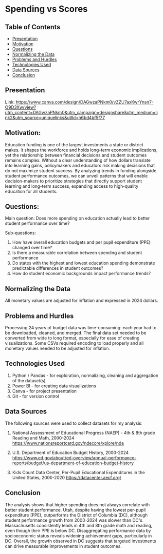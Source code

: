 # Spending vs Scores




## Table of Contents
* [Presentation](#presentation)
* [Motivation](#motivation)
* [Questions](#questions)
* [Normalizing the Data](#normalizing-the-data)
* [Problems and Hurdles](#problems-and-hurdles)
* [Technologies Used](#technologies-used)
* [Data Sources](#data-sources)
* [Conclusion](#conclusion)

## Presentation
Link: https://www.canva.com/design/DAGwzaPNkm0/vZZU7axKwrYnan7-O9D3Xw/view?utm_content=DAGwzaPNkm0&utm_campaign=designshare&utm_medium=link2&utm_source=uniquelinks&utlId=h6bd4bf5f77

## Motivation:
Education funding is one of the largest investments a state or district makes. It shapes the workforce and holds long-term economic implications, yet the relationship between financial decisions and student outcomes remains complex.  Without a clear understanding of how dollars translate into learning gains, policymakers and educators risk making decisions that do not maximize student success. 
By analyzing trends in funding alongside student performance outcomes, we can unveil patterns that will enable decision-makers to prioritize strategies that directly support student learning and long-term success, expanding access to high-quality education for all students.


## Questions:
Main question:
Does more spending on education actually lead to better student performance over time?

Sub-questions:
1) How have overall education budgets and per pupil expenditure (PPE) changed over time?
2) Is there a measurable correlation between spending and student performance
3) Do states with the highest and lowest education spending demonstrate predictable differences in student outcomes?
4) How do student economic backgrounds impact performance trends?

## Normalizing the Data
All monetary values are adjusted for inflation and expressed in 2024 dollars.

## Problems and Hurdles
Processing 24 years of budget data was time-consuming: each year had to be downloaded, cleaned, and merged. The final data set needed to be converted from wide to long format, especially for ease of creating visualizations. Some CSVs required encoding to load properly and all monetary values needed to be adjusted for inflation.

## Technologies Used
1) Python / Pandas - for exploration, normalizing, cleaning and aggregation of the dataset(s)
2) Power BI - for creating data visualizations
3) Canva - for project presentation
4) Git - for version control

## Data Sources
The following sources were used to collect datasets for my analysis:

1) National Assessment of Educational Progress (NAEP) - 4th & 8th grade Reading and Math, 2000-2024
https://www.nationsreportcard.gov/ndecore/xplore/nde

2) U.S. Department of Education Budget History, 2000-2024
https://www.ed.gov/about/ed-overview/annual-performance-reports/budget/us-department-of-education-budget-history

4) Kids Count Data Center, Per-Pupil Educational Expenditures in the United States, 2000-2020 
https://datacenter.aecf.org/

## Conclusion
The analysis shows that higher spending does not always correlate with better student performance. Utah, despite having the lowest per-pupil expenditure (PPE), outperforms the District of Columbia (DC), although student performance growth from 2000-2024 was slower than DC's. Massachusetts consistently leads in 4th and 8th grade math and reading, even though their PPE is below DC. Disaggregating performance data by socioeconomic status reveals widening achievement gaps, particularly in DC. Overall, the growth observed in DC suggests that targeted investments can drive measurable improvements in student outcomes.
